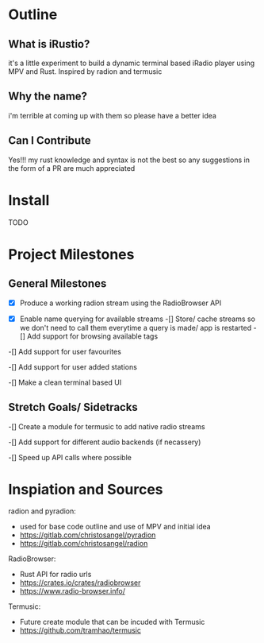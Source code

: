 # Outline
## What is iRustio?
it's a little experiment to build a dynamic terminal based iRadio player using MPV and Rust. Inspired by radion and termusic

## Why the name?
i'm terrible at coming up with them so please have a better idea 
## Can I Contribute
Yes!!! my rust knowledge and syntax is not the best so any suggestions in the form of a PR are much appreciated

# Install

TODO


# Project Milestones

## General Milestones
-[x] Produce a working radion stream using the RadioBrowser API

-[x] Enable name querying for available streams
-[] Store/ cache streams so we don't need to call them everytime a query is made/ app is restarted
-[] Add support for browsing available tags

-[] Add support for user favourites

-[] Add support for user added stations

-[] Make a clean terminal based UI

## Stretch Goals/ Sidetracks
-[] Create a module for termusic to add native radio streams

-[] Add support for different audio backends (if necassery)

-[] Speed up API calls where possible


# Inspiation and Sources

radion and pyradion:
* used for base code outline and use of MPV and initial idea
* https://gitlab.com/christosangel/pyradion
* https://gitlab.com/christosangel/radion

RadioBrowser:
* Rust API for radio urls
* https://crates.io/crates/radiobrowser
* https://www.radio-browser.info/

Termusic:
* Future create module that can be incuded with Termusic
* https://github.com/tramhao/termusic
